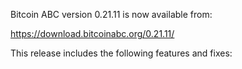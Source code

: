 Bitcoin ABC version 0.21.11 is now available from:

  <https://download.bitcoinabc.org/0.21.11/>

This release includes the following features and fixes:
